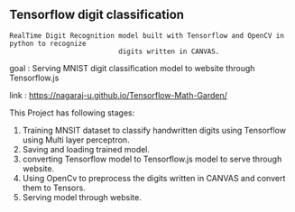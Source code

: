 ## Tensorflow digit classification

    RealTime Digit Recognition model built with Tensorflow and OpenCV in python to recognize 
                               digits written in CANVAS.

goal : Serving MNIST digit classification model to website through Tensorflow.js

link : https://nagaraj-u.github.io/Tensorflow-Math-Garden/

This Project has following stages:

1. Training MNSIT dataset to classify handwritten digits using Tensorflow using Multi layer perceptron.
2. Saving and loading trained model.
3. converting Tensorflow model to Tensorflow.js model to serve through website.
5. Using OpenCv to preprocess the digits written in CANVAS and convert them to Tensors.
6. Serving model through website.



